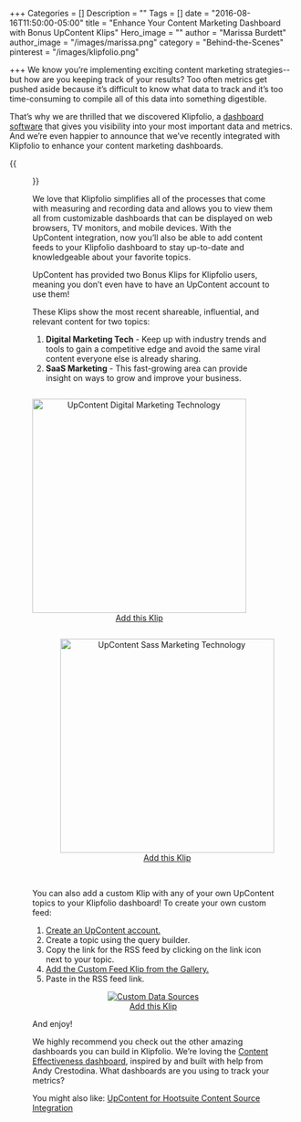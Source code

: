 +++
Categories = []
Description = ""
Tags = []
date = "2016-08-16T11:50:00-05:00"
title = "Enhance Your Content Marketing Dashboard with Bonus UpContent Klips"
Hero_image = ""
author = "Marissa Burdett"
author_image = "/images/marissa.png"
category = "Behind-the-Scenes"
pinterest = "/images/klipfolio.png"

+++
We know you’re implementing exciting content marketing strategies--but how are you keeping track of your results? Too often metrics get pushed aside because it’s difficult to know what data to track and it’s too time-consuming to compile all of this data into something digestible.

That’s why we are thrilled that we discovered Klipfolio, a [dashboard software](http://www.klipfolio.com/) that gives you visibility into your most important data and metrics. And we’re even happier to announce that we’ve recently integrated with Klipfolio to enhance your content marketing dashboards.

{{<figure src="/images/content-dashboard-laptop.jpg" title="" alt="Klipfolio Content Dashboard" caption-top="false">}}

We love that Klipfolio simplifies all of the processes that come with measuring and recording data and allows you to view them all from customizable dashboards that can be displayed on web browsers, TV monitors, and mobile devices. With the UpContent integration, now you’ll also be able to add content feeds to your Klipfolio dashboard to stay up-to-date and knowledgeable about your favorite topics.

UpContent has provided two Bonus Klips for Klipfolio users, meaning you don’t even have to have an UpContent account to use them!

These Klips show the most recent shareable, influential, and relevant content for two topics:

1. **Digital Marketing Tech** - Keep up with industry trends and tools to gain a competitive edge and avoid the same viral content everyone else is already sharing.
2. **SaaS Marketing** - This fast-growing area can provide insight on ways to grow and improve your business.



<p  style="float:left; text-align: center;"><a href="https://app.klipfolio.com/dashboard?template=37f4b58b6fb24b9da9a022216809358b"><img src="/images/upcontent-digital-marketing-tech.png" title="" alt="UpContent Digital Marketing Technology" width="375"><br>Add this Klip</a></p>

<p  style="float:right; text-align: center;"><a href="https://app.klipfolio.com/dashboard?template=0eb5695ca1025d1fb5bdadef20ca2f27"><img src="/images/upcontent-saas-marketing.png" title="" alt="UpContent Sass Marketing Technology" width="375"><br>Add this Klip</a></p>

<p style="clear: both;">&nbsp;</p>

You can also add a custom Klip with any of your own UpContent topics to your Klipfolio dashboard! To create your own custom feed:

1. [Create an UpContent account.](http://upcontent.com/signup)
2. Create a topic using the query builder.
3. Copy the link for the RSS feed by clicking on the link icon next to your topic.
4. [Add the Custom Feed Klip from the Gallery.](https://app.klipfolio.com/dashboard?template=740cfe6ddb707c824ec0bb4cbea4ab69)
5. Paste in the RSS feed link.

<p style="text-align:Center;"><a href="https://app.klipfolio.com/dashboard?template=740cfe6ddb707c824ec0bb4cbea4ab69"><img src="/images/source-settings.png" title="" alt="Custom Data Sources"><br>Add this Klip</a></p>

And enjoy!

We highly recommend you check out the other amazing dashboards you can build in Klipfolio. We’re loving the [Content Effectiveness dashboard](https://app.klipfolio.com/published/3fdff8ff435fba761c4d8721642630c8/content-marketing-dashboard), inspired by and built with help from Andy Crestodina. What dashboards are you using to track your metrics?

You might also like: [UpContent for Hootsuite Content Source Integration](https://upcontent.com/post/hootsuite-integration/)
